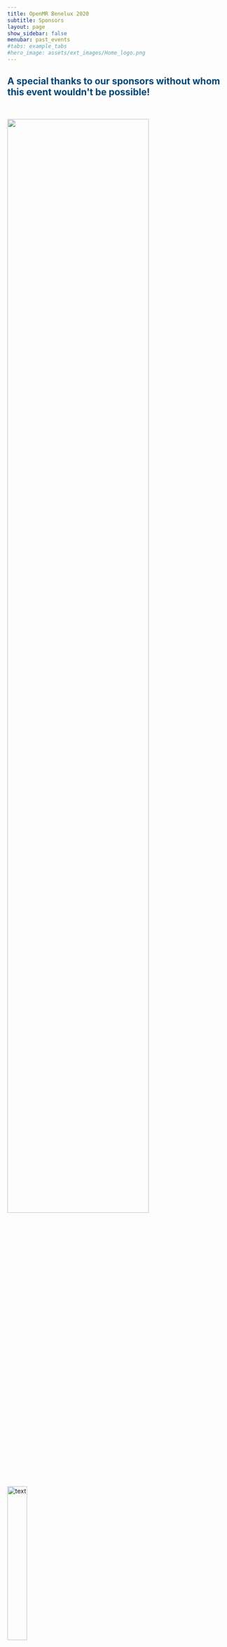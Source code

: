 ```yaml
---
title: OpenMR Benelux 2020
subtitle: Sponsors
layout: page
show_sidebar: false
menubar: past_events
#tabs: example_tabs
#hero_image: assets/ext_images/Home_logo.png
---
```


<a name="top"></a>
## <span style="color:#004777"> A special thanks to our sponsors without whom this event wouldn't be possible! </span>

<style>
img {
  width: 30%;
  height: auto;
  display: inline-block;
}
.img1 {
  width: 80%;
  height: auto;
  display: inline-block;
}
</style>

&nbsp;

<img class="img1" style="float: left;" src="../../assets/ext_images/Sponsor_page.png" width="1230px" height="190px"> 

<img src="../../assets/ext_images/post_separator.png" alt="text"> 
<br>
<a href="../page-sponsors#top"><i class="fas fa-arrow-alt-circle-up" style="position: relative; top: -3px; text-indent: 0px; vertical-align: middle; color:#004777;"></i></a>